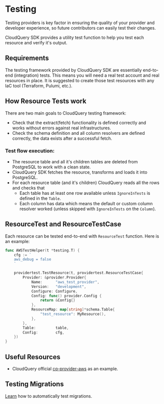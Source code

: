 # Testing

Testing providers is key factor in ensuring the quality of your provider and developer experience, so future contributors can easily test their changes.

CloudQuery SDK provides a utility test function to help you test each resource and verify it's output.

## Requirements

The testing framework provided by CloudQuery SDK are essentially end-to-end (integration) tests. This means you will need a real test account and real resources in place. It is suggested to create those test resources with any IaC tool (Terraform, Pulumi, etc.).

## How Resource Tests work

There are two main goals to CloudQuery testing framework:

- Check that the extract(fetch) functionality is defined correctly and works without errors against real infrastructures.
- Check the schema definition and all column resolvers are defined correctly, the data exists after a successful fetch.

### Test flow execution:

- The resource table and all it's children tables are deleted from PostgreSQL to work with a clean state.
- CloudQuery SDK fetches the resource, transforms and loads it into PostgreSQL.
- For each resource table (and it's children) CloudQuery reads all the rows and checks that 
    - Each table has at least one row available unless `IgnoreInTests` is defined in the `Table`.
    - Each column has data which means the default or custom column resolver worked (unless skipped with `IgnoreInTests` on the `Column`).

## ResourceTest and ResourceTestCase

Each resource can be tested end-to-end with `ResourceTest` function. Here is an example:

```go
func AWSTestHelper(t *testing.T) {
	cfg := `
	aws_debug = false
	`

	providertest.TestResource(t, providertest.ResourceTestCase{
		Provider: &provider.Provider{
			Name:      "aws_test_provider",
			Version:   "development",
			Configure: Configure,
			Config: func() provider.Config {
				return &Config{}
			},
			ResourceMap: map[string]*schema.Table{
				"test_resource": MyResource(),
			},
		},
		Table:         table,
		Config:        cfg,
	})
}
```

## Useful Resources

- CloudQuery official [cq-provider-aws](https://github.com/cloudquery/cq-provider-aws/blob/main/client/testing.go) as an example.

## Testing Migrations

[Learn](./migrations/testing) how to automatically test migrations.

